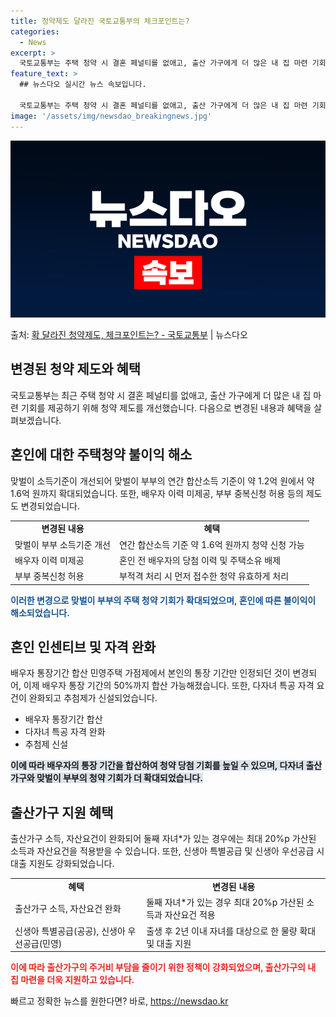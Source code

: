 ```yaml
---
title: 청약제도 달라진 국토교통부의 체크포인트는?
categories:
  - News
excerpt: >
  국토교통부는 주택 청약 시 결혼 페널티를 없애고, 출산 가구에게 더 많은 내 집 마련 기회를 가질 수 있도록…
feature_text: >
  ## 뉴스다오 실시간 뉴스 속보입니다.

  국토교통부는 주택 청약 시 결혼 페널티를 없애고, 출산 가구에게 더 많은 내 집 마련 기회를 가질 수 있도록…
image: '/assets/img/newsdao_breakingnews.jpg'
---
```


![뉴스다오 속보](/assets/img/newsdao_breakingnews.jpg)

<p>출처: <a href="https://newsdao.kr/3519" rel="dofollow">확 달라진 청약제도, 체크포인트는? - 국토교통부</a> | 뉴스다오</p>

<h2 data-ke-size="size26">변경된 청약 제도와 혜택</h2>
<p data-ke-size="size16">국토교통부는 최근 주택 청약 시 결혼 페널티를 없애고, 출산 가구에게 더 많은 내 집 마련 기회를 제공하기 위해 청약 제도를 개선했습니다. 다음으로 변경된 내용과 혜택을 살펴보겠습니다.</p>

<h2 data-ke-size="size23">혼인에 대한 주택청약 불이익 해소</h2>
<p data-ke-size="size16">맞벌이 소득기준이 개선되어 맞벌이 부부의 연간 합산소득 기준이 약 1.2억 원에서 약 1.6억 원까지 확대되었습니다. 또한, 배우자 이력 미제공, 부부 중복신청 허용 등의 제도도 변경되었습니다.</p>

<table>
  <tr>
    <td style="text-align: center; height: 17px;"><b>변경된 내용</b></td>
    <td style="text-align: center; height: 17px;"><b>혜택</b></td>
  </tr>
  <tr>
    <td style="text-align: left; height: 17px;">맞벌이 부부 소득기준 개선</td>
    <td style="text-align: left; height: 17px;">연간 합산소득 기준 약 1.6억 원까지 청약 신청 가능</td>
  </tr>
  <tr>
    <td style="text-align: left; height: 17px;">배우자 이력 미제공</td>
    <td style="text-align: left; height: 17px;">혼인 전 배우자의 당첨 이력 및 주택소유 배제</td>
  </tr>
  <tr>
    <td style="text-align: left; height: 17px;">부부 중복신청 허용</td>
    <td style="text-align: left; height: 17px;">부적격 처리 시 먼저 접수한 청약 유효하게 처리</td>
  </tr>
</table>

<b><span style="color: #1a5490;">이러한 변경으로 맞벌이 부부의 주택 청약 기회가 확대되었으며, 혼인에 따른 불이익이 해소되었습니다.</span></b>

<h2 data-ke-size="size23">혼인 인센티브 및 자격 완화</h2>
<p data-ke-size="size16">배우자 통장기간 합산 민영주택 가점제에서 본인의 통장 기간만 인정되던 것이 변경되어, 이제 배우자 통장 기간의 50%까지 합산 가능해졌습니다. 또한, 다자녀 특공 자격 요건이 완화되고 추첨제가 신설되었습니다.</p>

<ul>
  <li>배우자 통장기간 합산</li>
  <li>다자녀 특공 자격 완화</li>
  <li>추첨제 신설</li>
</ul>

<b><span style="background-color: #21538527;">이에 따라 배우자의 통장 기간을 합산하여 청약 당첨 기회를 높일 수 있으며, 다자녀 출산가구와 맞벌이 부부의 청약 기회가 더 확대되었습니다.</span></b>

<h2 data-ke-size="size23">출산가구 지원 혜택</h2>
<p data-ke-size="size16">출산가구 소득, 자산요건이 완화되어 둘째 자녀*가 있는 경우에는 최대 20%p 가산된 소득과 자산요건을 적용받을 수 있습니다. 또한, 신생아 특별공급 및 신생아 우선공급 시 대출 지원도 강화되었습니다.</p>

<table>
  <tr>
    <td style="text-align: center; height: 17px;"><b>혜택</b></td>
    <td style="text-align: center; height: 17px;"><b>변경된 내용</b></td>
  </tr>
  <tr>
    <td style="text-align: left; height: 17px;">출산가구 소득, 자산요건 완화</td>
    <td style="text-align: left; height: 17px;">둘째 자녀*가 있는 경우 최대 20%p 가산된 소득과 자산요건 적용</td>
  </tr>
  <tr>
    <td style="text-align: left; height: 17px;">신생아 특별공급(공공), 신생아 우선공급(민영)</td>
    <td style="text-align: left; height: 17px;">출생 후 2년 이내 자녀를 대상으로 한 물량 확대 및 대출 지원</td>
  </tr>
</table>

<b><span style="color: #ee2323;">이에 따라 출산가구의 주거비 부담을 줄이기 위한 정책이 강화되었으며, 출산가구의 내 집 마련을 더욱 지원하고 있습니다.</span></b> 

빠르고 정확한 뉴스를 원한다면? 바로, <a href="https://newsdao.kr" rel="dofollow">https://newsdao.kr</a>


